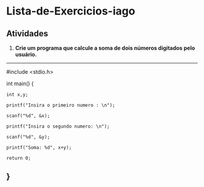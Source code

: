 Lista-de-Exercicios-iago
===============
## Atividades
1. **Crie um programa que calcule a soma de dois números digitados pelo
usuário.**
--------------------------
#include <stdio.h>
 
 int main() {
 
    int x,y;
    
    printf("Insira o primeiro numero : \n");
    
    scanf("%d", &x);
    
    printf("Insira o segundo numero: \n");
    
    scanf("%d", &y);
    
    printf("Soma: %d", x+y);
    
    return 0;
}
---------------------------------------

